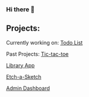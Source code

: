 ### Hi there 👋

## Projects:
Currently working on: [Todo List](https://github.com/spacefriend/Todo-list)


Past Projects:
[Tic-tac-toe](https://spacefriend.github.io/tic-tac-toe/) 

[Library App](https://spacefriend.github.io/library-app) 

[Etch-a-Sketch](https://spacefriend.github.io/etch-a-sketch/)

[Admin Dashboard](https://spacefriend.github.io/admin-dashboard/)
